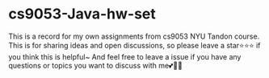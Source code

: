 # cs9053-Java-hw-set

This is a record for my own assignments from cs9053 NYU Tandon course. This is for sharing ideas and open discussions, so please leave a star:star::star::star: if you think this is helpful~ And feel free to leave a issue if you have any questions or topics you want to discuss with me:two_hearts::blue_heart::yellow_heart:
